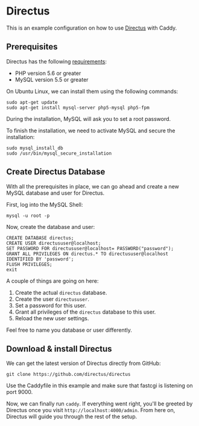 # Directus

This is an example configuration on how to use [Directus](https://directus.io) with Caddy.

## Prerequisites

Directus has the following [requirements](https://docs.directus.io/getting-started/installation.html#requirements):

- PHP version 5.6 or greater
- MySQL version 5.5 or greater

On Ubuntu Linux, we can install them using the following commands:

```
sudo apt-get update
sudo apt-get install mysql-server php5-mysql php5-fpm
```

During the installation, MySQL will ask you to set a root password.

To finish the installation, we need to activate MySQL and secure the installation:

```
sudo mysql_install_db
sudo /usr/bin/mysql_secure_installation
```

## Create Directus Database

With all the prerequisites in place, we can go ahead and create a new MySQL database and user for Directus.

First, log into the MySQL Shell:

````
mysql -u root -p
````

Now, create the database and user:

````
CREATE DATABASE directus;
CREATE USER directususer@localhost;
SET PASSWORD FOR directususer@localhost= PASSWORD("password");
GRANT ALL PRIVILEGES ON directus.* TO directususer@localhost IDENTIFIED BY 'password';
FLUSH PRIVILEGES;
exit
````

A couple of things are going on here:
1. Create the actual `directus` database.
2. Create the user `directususer`.
3. Set a password for this user.
4. Grant all privileges of the `directus` database to this user.
5. Reload the new user settings.

Feel free to name you database or user differently.

## Download & install Directus

We can get the latest version of Directus directly from GitHub:

```
git clone https://github.com/directus/directus
```

Use the Caddyfile in this example and make sure that fastcgi is listening on port 9000.

Now, we can finally run `caddy`. If everything went right, you'll be greeted by Directus once you visit `http://localhost:4000/admin`. From here on, Directus will guide you through the rest of the setup.

